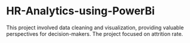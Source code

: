 # HR-Analytics-using-PowerBi
This project involved data cleaning and visualization, providing valuable perspectives for decision-makers. The project focused on attrition rate.

